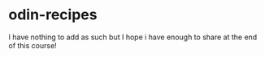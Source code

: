 # odin-recipes

I have nothing to add as such 
but I hope i have enough to share at the end of this course!